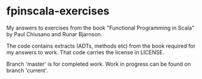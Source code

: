 # fpinscala-exercises

My answers to exercises from the book "Functional Programming in Scala" by Paul Chiusano and Runar Bjarnson.

The code contains extracts (ADTs, methods etc) from the book required for my answers to work. That code carries the license in LICENSE.

Branch 'master' is for completed work. Work in progress can be found on branch 'current'.
